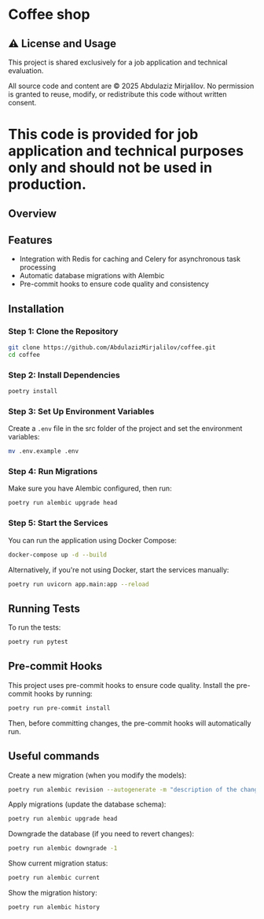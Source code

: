 # Coffee shop

## ⚠️ License and Usage

This project is shared exclusively for a job application and technical evaluation.

All source code and content are © 2025 Abdulaziz Mirjalilov.
No permission is granted to reuse, modify, or redistribute this code without written consent.

# This code is provided for job application and technical purposes only and should not be used in production.

## Overview

## Features

- Integration with Redis for caching and Celery for asynchronous task processing
- Automatic database migrations with Alembic
- Pre-commit hooks to ensure code quality and consistency

## Installation

### Step 1: Clone the Repository

```bash
git clone https://github.com/AbdulazizMirjalilov/coffee.git
cd coffee
```

### Step 2: Install Dependencies

```bash
poetry install
```

### Step 3: Set Up Environment Variables

Create a `.env` file in the src folder of the project and set the environment variables:

```bash
mv .env.example .env
```

### Step 4: Run Migrations

Make sure you have Alembic configured, then run:

```bash
poetry run alembic upgrade head
```

### Step 5: Start the Services

You can run the application using Docker Compose:

```bash
docker-compose up -d --build
```

Alternatively, if you're not using Docker, start the services manually:

```bash
poetry run uvicorn app.main:app --reload
```

## Running Tests

To run the tests:

```bash
poetry run pytest
```

## Pre-commit Hooks

This project uses pre-commit hooks to ensure code quality. Install the pre-commit hooks by running:

```bash
poetry run pre-commit install
```

Then, before committing changes, the pre-commit hooks will automatically run.

## Useful commands

Create a new migration (when you modify the models):

```bash
poetry run alembic revision --autogenerate -m "description of the changes"
```

Apply migrations (update the database schema):

```bash
poetry run alembic upgrade head
```

Downgrade the database (if you need to revert changes):

```bash
poetry run alembic downgrade -1
```

Show current migration status:

```bash
poetry run alembic current
```

Show the migration history:

```bash
poetry run alembic history
```

